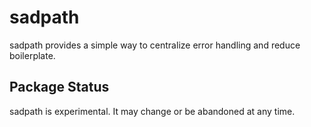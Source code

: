# sadpath

sadpath provides a simple way to centralize error handling and reduce boilerplate.

## Package Status

sadpath is experimental. It may change or be abandoned at any time.
